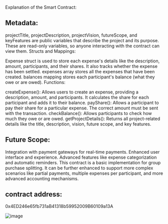 Explanation of the Smart Contract:
## Metadata:

projectTitle, projectDescription, projectVision, futureScope, and keyFeatures are public variables that describe the project and its purpose. These are read-only variables, so anyone interacting with the contract can view them.
Structs and Mappings:

Expense struct is used to store each expense's details like the description, amount, participants, and their shares. It also tracks whether the expense has been settled.
expenses array stores all the expenses that have been created.
balances mapping stores each participant's balance (what they owe or are owed).
Functions:

createExpense(): Allows users to create an expense, providing a description, amount, and participants. It calculates the share for each participant and adds it to their balance.
payShare(): Allows a participant to pay their share for a particular expense. The correct amount must be sent with the transaction.
checkBalance(): Allows participants to check how much they owe or are owed.
getProjectDetails(): Returns all project-related details like the title, description, vision, future scope, and key features.
## Future Scope:
Integration with payment gateways for real-time payments.
Enhanced user interface and experience.
Advanced features like expense categorization and automatic reminders.
This contract is a basic implementation for group purchase splitting. It can be further enhanced to support more complex scenarios like partial payments, multiple expenses per participant, and more advanced accounting mechanisms.

## contract address: 
0x4ED246e65fb731aB41318b59952009B60109a13A

![image](https://github.com/user-attachments/assets/097340e9-2f9a-40cf-93ee-681b5a43c368)
